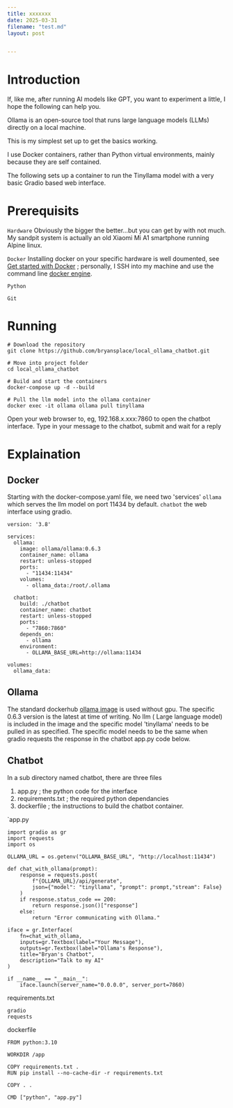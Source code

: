 ```yaml
---
title: xxxxxxx
date: 2025-03-31
filename: "test.md"
layout: post


---
```


# Introduction

If, like me, after running AI models like GPT, you want to experiment a little, I hope the following can help you.

Ollama is an open-source tool that runs large language models (LLMs) directly on a local machine.

This is my simplest set up to get the basics working.

I use Docker containers, rather than Python virtual environments, mainly because they are self contained.

The following sets up a container to run the Tinyllama model with a very basic Gradio based web interface.


# Prerequisits

```Hardware``` Obviously the bigger the better...but you can get by with not much. My sandpit system is actually an old Xiaomi Mi A1 smartphone running Alpine linux.

```Docker``` Installing docker on your specific hardware is well doumented, see [Get started with Docker]( https://www.docker.com/get-started/) ; personally, I SSH into my machine and use the command line [docker engine]( https://docs.docker.com/engine/install).

```Python``` 

```Git```


# Running

```
# Download the repository
git clone https://github.com/bryansplace/local_ollama_chatbot.git

# Move into project folder
cd local_ollama_chatbot

# Build and start the containers
docker-compose up -d --build

# Pull the llm model into the ollama container
docker exec -it ollama ollama pull tinyllama

```

Open  your web browser to, eg, 192.168.x.xxx:7860 to open the chatbot interface. Type in your message to the chatbot, submit and wait for a reply

# Explaination

## Docker

Starting with the docker-compose.yaml file, we need  two 'services'
   ```ollama``` which serves the llm model on port 11434 by default. 
    ```chatbot``` the web interface using gradio.

```
version: '3.8'

services:
  ollama:
    image: ollama/ollama:0.6.3
    container_name: ollama
    restart: unless-stopped
    ports:
      - "11434:11434"
    volumes:
      - ollama_data:/root/.ollama

  chatbot:
    build: ./chatbot
    container_name: chatbot
    restart: unless-stopped
    ports:
      - "7860:7860"
    depends_on:
      - ollama
    environment:
      - OLLAMA_BASE_URL=http://ollama:11434

volumes:
  ollama_data:
```
## Ollama

The standard dockerhub  [ollama image](https://hub.docker.com/r/ollama/ollama) is used without gpu. The specific 0.6.3 version is the latest at time of writing.
No  llm ( Large language model) is included in the image and the specific model 'tinyllama' needs to be pulled in as specified. The specific model needs to be the same when gradio requests the response in the chatbot app.py code below.


## Chatbot

In a sub directory named chatbot, there are three files
  1) app.py ; the python code for the interface
  2) requirements.txt ; the required python dependancies 
  3) dockerfile ; the instructions to build the chatbot container.

`app.py
```
import gradio as gr
import requests
import os

OLLAMA_URL = os.getenv("OLLAMA_BASE_URL", "http://localhost:11434")

def chat_with_ollama(prompt):
    response = requests.post(
        f"{OLLAMA_URL}/api/generate",
        json={"model": "tinyllama", "prompt": prompt,"stream": False}
    )
    if response.status_code == 200:
        return response.json()["response"]
    else:
        return "Error communicating with Ollama."

iface = gr.Interface(
    fn=chat_with_ollama,
    inputs=gr.Textbox(label="Your Message"),
    outputs=gr.Textbox(label="Ollama's Response"),
    title="Bryan's Chatbot",
    description="Talk to my AI"
)

if __name__ == "__main__":
    iface.launch(server_name="0.0.0.0", server_port=7860)
```
requirements.txt
```
gradio
requests
```

dockerfile
```
FROM python:3.10

WORKDIR /app

COPY requirements.txt .
RUN pip install --no-cache-dir -r requirements.txt

COPY . .

CMD ["python", "app.py"]
```

